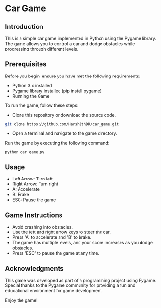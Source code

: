 
# Car Game

## Introduction
This is a simple car game implemented in Python using the Pygame library. The game allows you to control a car and dodge obstacles while progressing through different levels.

## Prerequisites
Before you begin, ensure you have met the following requirements:

- Python 3.x installed
- Pygame library installed (pip install pygame)
- Running the Game


To run the game, follow these steps:

- Clone this repository or download the source code.
```bash
git clone https://github.com/HarshithDR/car_game.git
```
- Open a terminal and navigate to the game directory.

Run the game by executing the following command:
```bash
python car_game.py
```

## Usage

- Left Arrow: Turn left
- Right Arrow: Turn right
- A: Accelerate
- B: Brake
- ESC: Pause the game


## Game Instructions
- Avoid crashing into obstacles.
- Use the left and right arrow keys to steer the car.
- Press 'A' to accelerate and 'B' to brake.
- The game has multiple levels, and your score increases as you dodge obstacles.
- Press 'ESC' to pause the game at any time.



## Acknowledgments
This game was developed as part of a programming project using Pygame. Special thanks to the Pygame community for providing a fun and educational environment for game development.

Enjoy the game!

